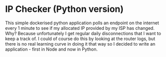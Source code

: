 # IP Checker (Python version)

This simple dockerised python application polls an endpoint on the internet every 1 minute to see if my allocated IP provided by my ISP has changed. Why? Because unfortunately I get regular daily disconnections that I want to keep a track of. I could of course do this by looking at the router logs, but there is no real learning curve in doing it that way so I decided to write an application - first in Node and now in Python.
